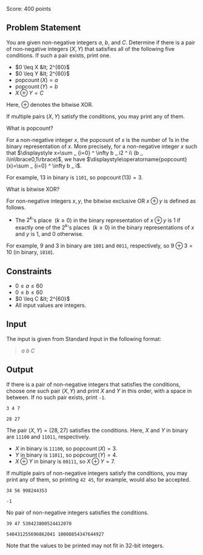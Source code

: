 Score: $400$ points

## Problem Statement

You are given non-negative integers $a$, $b$, and $C$.
Determine if there is a pair of non-negative integers $(X, Y)$ that satisfies all of the following five conditions. If such a pair exists, print one.

- $0 \leq X &lt; 2^{60}$
- $0 \leq Y &lt; 2^{60}$
- $\operatorname{popcount}(X) = a$
- $\operatorname{popcount}(Y) = b$
- $X \oplus Y = C$

Here, $\oplus$ denotes the bitwise XOR.

If multiple pairs $(X, Y)$ satisfy the conditions, you may print any of them.

What is popcount?

For a non-negative integer $x$, the popcount of $x$ is the number of $1$s in the binary representation of $x$.
More precisely, for a non-negative integer $x$ such that $\displaystyle x=\sum _ {i=0} ^ \infty b _ i2 ^ i\ (b _ i\in\lbrace0,1\rbrace)$, we have $\displaystyle\operatorname{popcount}(x)=\sum _ {i=0} ^ \infty b _ i$.

For example, $13$ in binary is `1101`, so $\operatorname{popcount}(13)=3$.

What is bitwise XOR?

For non-negative integers $x, y$, the bitwise exclusive OR $x \oplus y$ is defined as follows.

- The $2^k$'s place $\ (k\geq0)$ in the binary representation of $x \oplus y$ is $1$ if exactly one of the $2^k$'s places $\ (k\geq0)$ in the binary representations of $x$ and $y$ is $1$, and $0$ otherwise.

For example, $9$ and $3$ in binary are `1001` and `0011`, respectively, so $9 \oplus 3 = 10$ (in binary, `1010`).

## Constraints

- $0 \leq a \leq 60$
- $0 \leq b \leq 60$
- $0 \leq C &lt; 2^{60}$
- All input values are integers.

## Input

The input is given from Standard Input in the following format:

> $a$ $b$ $C$

## Output

If there is a pair of non-negative integers that satisfies the conditions, choose one such pair $(X, Y)$ and print $X$ and $Y$ in this order, with a space in between.
If no such pair exists, print `-1`.

```input1
3 4 7
```

```output1
28 27
```

The pair $(X, Y) = (28, 27)$ satisfies the conditions.
Here, $X$ and $Y$ in binary are `11100` and `11011`, respectively.

- $X$ in binary is `11100`, so $\operatorname{popcount}(X) = 3$.
- $Y$ in binary is `11011`, so $\operatorname{popcount}(Y) = 4$.
- $X \oplus Y$ in binary is `00111`, so $X \oplus Y = 7$.

If multiple pairs of non-negative integers satisfy the conditions, you may print any of them, so printing `42 45`, for example, would also be accepted.

```input2
34 56 998244353
```

```output2
-1
```

No pair of non-negative integers satisfies the conditions.

```input3
39 47 530423800524412070
```

```output3
540431255696862041 10008854347644927
```

Note that the values to be printed may not fit in $32$-bit integers.